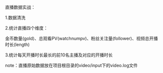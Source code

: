 直播数据实战：

1.数据清洗

2.统计直播四个维度：

金币数量(gold)、总观看PV(watchnumpv)、粉丝关注量(follower)、视频总开播时长(length)

3.统计每天开播时长最长的前10名主播及对应的开播时长



note：直播原始数据放在项目根目录的video/input下的video.log文件